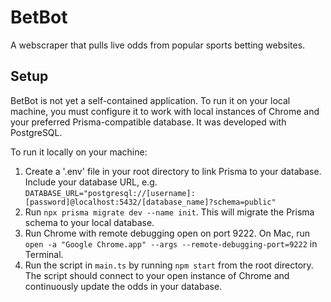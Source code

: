 # BetBot
A webscraper that pulls live odds from popular sports betting websites.

## Setup
BetBot is not yet a self-contained application. To run it on your local machine, you must configure it to work with local instances of Chrome and your preferred Prisma-compatible database. It was developed with PostgreSQL.

To run it locally on your machine:

1. Create a '.env' file in your root directory to link Prisma to your database. Include your database URL, e.g. `DATABASE_URL="postgresql://[username]:[password]@localhost:5432/[database_name]?schema=public"`
2. Run `npx prisma migrate dev --name init`. This will migrate the Prisma schema to your local database.
3. Run Chrome with remote debugging open on port 9222. On Mac, run `open -a "Google Chrome.app" --args --remote-debugging-port=9222` in Terminal.
4. Run the script in `main.ts` by running `npm start` from the root directory. The script should connect to your open instance of Chrome and continuously update the odds in your database.